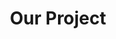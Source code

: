 ---
title: "Our Project"
description: "Some of the work"
draft: false
bg_image: "images/featue-bg.jpg"
---